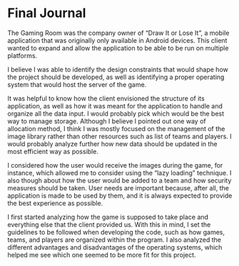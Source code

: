 # Final Journal
The Gaming Room was the company owner of “Draw It or Lose It”, a mobile application that was originally only available in Android devices. This client wanted to expand and allow the application to be able to be run on multiple platforms.

I believe I was able to identify the design constraints that would shape how the project should be developed, as well as identifying a proper operating system that would host the server of the game.

It was helpful to know how the client envisioned the structure of its application, as well as how it was meant for the application to handle and organize all the data input.
I would probably pick which would be the best way to manage storage. Although I believe I pointed out one way of allocation method, I think I was mostly focused on the management of the image library rather than other resources such as list of teams and players. I would probably analyze further how new data should be updated in the most efficient way as possible.

I considered how the user would receive the images during the game, for instance, which allowed me to consider using the “lazy loading” technique. I also though about how the user would be added to a team and how security measures should be taken. User needs are important because, after all, the application is made to be used by them, and it is always expected to provide the best experience as possible.

I first started analyzing how the game is supposed to take place and everything else that the client provided us. With this in mind, I set the guidelines to be followed when developing the code, such as how games, teams, and players are organized within the program. I also analyzed the different advantages and disadvantages of the operating systems, which helped me see which one seemed to be more fit for this project. 
